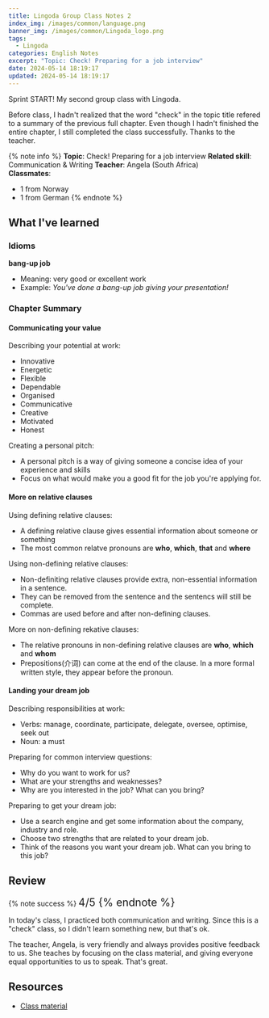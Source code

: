 ```yaml
---
title: Lingoda Group Class Notes 2
index_img: /images/common/language.png
banner_img: /images/common/Lingoda_logo.png
tags:
  - Lingoda
categories: English Notes
excerpt: "Topic: Check! Preparing for a job interview"
date: 2024-05-14 18:19:17
updated: 2024-05-14 18:19:17
---
```


Sprint START! My second group class with Lingoda.
<!-- more -->

Before class, I hadn't realized that the word "check" in the topic title refered to a summary of the previous full chapter. Even though I hadn't finished the entire chapter, I still completed the class successfully. Thanks to the teacher.

{% note info %}
**Topic**: Check! Preparing for a job interview
**Related skill**: Communication & Writing
**Teacher**: Angela (South Africa)    
**Classmates**:  
   - 1 from Norway
   - 1 from German
{% endnote %}

## What I've learned

### Idioms

**bang-up job**
- Meaning: very good or excellent work
- Example: *You've done a bang-up job giving your presentation!*

### Chapter Summary

#### Communicating your value

Describing your potential at work:
- Innovative
- Energetic
- Flexible
- Dependable
- Organised
- Communicative
- Creative
- Motivated
- Honest

Creating a personal pitch:
- A personal pitch is a way of giving someone a concise idea of your experience and skills
- Focus on what would make you a good fit for the job you're applying for.

#### More on relative clauses

Using defining relative clauses:
- A defining relative clause gives essential information about someone or something
- The most common relatve pronouns are **who**, **which**, **that** and **where**

Using non-defining relative clauses:
- Non-definiting relative clauses provide extra, non-essential information in a sentence.
- They can be removed from the sentence and the sentencs will still be complete.
- Commas are used before and after non-defining clauses.

More on non-defining rekative clauses:
- The relative pronouns in non-defining relative clauses are **who**, **which** and **whom**
- Prepositions(介词) can come at the end of the clause. In a more formal written style, they appear before the pronoun.

#### Landing your dream job

Describing responsibilities at work:
- Verbs: manage, coordinate, participate, delegate, oversee, optimise, seek out
- Noun: a must

Preparing for common interview questions:
- Why do you want to work for us?
- What are your strengths and weaknesses?
- Why are you interested in the job? What can you bring?

Preparing to get your dream job:
- Use a search engine and get some information about the company, industry and role.
- Choose two strengths that are related to your dream job.
- Think of the reasons you want your dream job. What can you bring to this job?

## Review

{% note success %}
<span style="font-size:1.5em;">
4/5
<span>
{% endnote %}

In today's class, I practiced both communication and writing. Since this is a "check" class, so I didn't learn something new, but that's ok. 

The teacher, Angela, is very friendly and always provides positive feedback to us. She teaches by focusing on the class material, and giving everyone equal opportunities to us to speak. That's great.

## Resources
- [Class material](https://learn.lingoda.com/english/learning-materials/6639c17474443/download)
